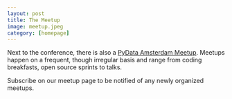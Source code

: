 ```yaml
---
layout: post
title: The Meetup
image: meetup.jpeg
category: [homepage]
---
```


Next to the conference, there is also a [PyData Amsterdam Meetup](https://meetup.com/nl-NL/PyData-NL/). Meetups happen
on a frequent, though irregular basis and range from coding breakfasts, open source sprints to talks.

Subscribe on our meetup page to be notified of any newly organized meetups.
